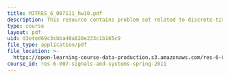 ```yaml
---
title: MITRES_6_007S11_hw10.pdf
description: This resource contains problem set related to discrete-time fourier series.
type: course
layout: pdf
uid: d3e4ed69c3cbba40a820e233c1b165c9
file_type: application/pdf
file_location: >-
  https://open-learning-course-data-production.s3.amazonaws.com/res-6-007-signals-and-systems-spring-2011/d3e4ed69c3cbba40a820e233c1b165c9_MITRES_6_007S11_hw10.pdf
course_id: res-6-007-signals-and-systems-spring-2011
---
```

